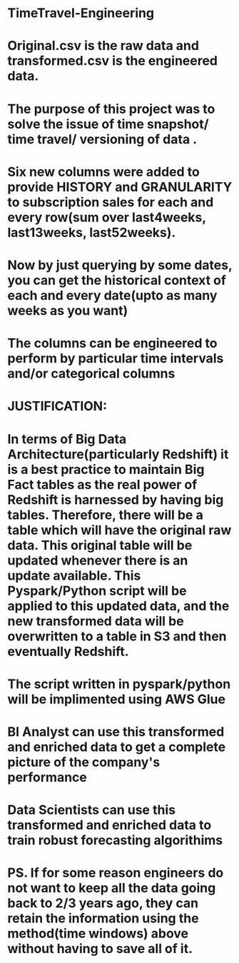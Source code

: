 # TimeTravel-Engineering
# Original.csv is the raw data and transformed.csv is the engineered data.
# The purpose of this project was to solve the issue of time snapshot/ time travel/ versioning of data .
# Six new columns were added to provide HISTORY and GRANULARITY to subscription sales for each and every row(sum over last4weeks, last13weeks, last52weeks). 
# Now by just querying by some dates, you can get the historical context of each and every date(upto as many weeks as you want)
# The columns can be engineered to perform by particular time intervals and/or categorical columns
# JUSTIFICATION:
# In terms of Big Data Architecture(particularly Redshift) it is a best practice to maintain Big Fact tables as the real power of Redshift is harnessed by having big tables. Therefore, there will be a table which will have the original raw data. This original table will be updated whenever there is an update available. This Pyspark/Python script will be applied to this updated data, and the new transformed data will be overwritten to a table in S3 and then eventually Redshift.
# The script written in pyspark/python will be implimented using AWS Glue 
# BI Analyst can use this transformed and enriched data to get a complete picture of the company's performance
# Data Scientists can use this transformed and enriched data to train robust forecasting algorithims 
# PS. If for some reason engineers do not want to keep all the data going back to 2/3 years ago, they can retain the information using the method(time windows) above without having to save all of it. 
